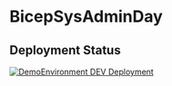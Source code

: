 # BicepSysAdminDay

## Deployment Status
[![DemoEnvironment DEV Deployment](https://github.com/cloudchristoph/BicepSysAdminDay/actions/workflows/deploy-DemoEnvironment.yml/badge.svg)](https://github.com/cloudchristoph/BicepSysAdminDay/actions/workflows/deploy-DemoEnvironment.yml)
